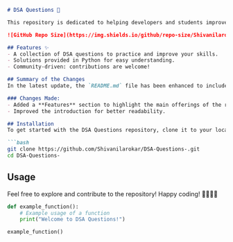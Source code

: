 ```markdown
# DSA Questions 🚀

This repository is dedicated to helping developers and students improve their skills in Data Structures and Algorithms (DSA) through a collection of curated questions and solutions.

![GitHub Repo Size](https://img.shields.io/github/repo-size/Shivanilarokar/DSA-Questions-) ![Contributors](https://img.shields.io/github/contributors/Shivanilarokar/DSA-Questions-) ![Issues](https://img.shields.io/github/issues/Shivanilarokar/DSA-Questions-)

## Features ✨
- A collection of DSA questions to practice and improve your skills.
- Solutions provided in Python for easy understanding.
- Community-driven: contributions are welcome!

## Summary of the Changes
In the latest update, the `README.md` file has been enhanced to include a new **Features** section highlighting the main offerings of the repository, along with improvements to readability in the introduction.

### Changes Made:
- Added a **Features** section to highlight the main offerings of the repository.
- Improved the introduction for better readability.

## Installation
To get started with the DSA Questions repository, clone it to your local machine:

```bash
git clone https://github.com/Shivanilarokar/DSA-Questions-.git
cd DSA-Questions-
```

## Usage
Feel free to explore and contribute to the repository! Happy coding! 👩‍💻👨‍💻

```python
def example_function():
    # Example usage of a function
    print("Welcome to DSA Questions!")

example_function()
```
```